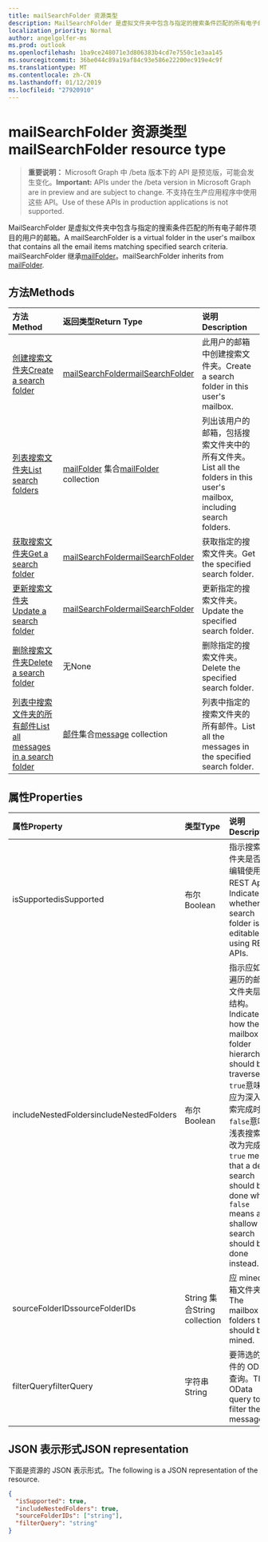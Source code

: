 ```yaml
---
title: mailSearchFolder 资源类型
description: MailSearchFolder 是虚拟文件夹中包含与指定的搜索条件匹配的所有电子邮件项目的用户的邮箱。 mailSearchFolder 继承 mailFolder。
localization_priority: Normal
author: angelgolfer-ms
ms.prod: outlook
ms.openlocfilehash: 1ba9ce248071e3d806383b4cd7e7550c1e3aa145
ms.sourcegitcommit: 36be044c89a19af84c93e586e22200ec919e4c9f
ms.translationtype: MT
ms.contentlocale: zh-CN
ms.lasthandoff: 01/12/2019
ms.locfileid: "27920910"
---
```

# <a name="mailsearchfolder-resource-type"></a><span data-ttu-id="93c03-104">mailSearchFolder 资源类型</span><span class="sxs-lookup"><span data-stu-id="93c03-104">mailSearchFolder resource type</span></span>

> <span data-ttu-id="93c03-105">**重要说明：** Microsoft Graph 中 /beta 版本下的 API 是预览版，可能会发生变化。</span><span class="sxs-lookup"><span data-stu-id="93c03-105">**Important:** APIs under the /beta version in Microsoft Graph are in preview and are subject to change.</span></span> <span data-ttu-id="93c03-106">不支持在生产应用程序中使用这些 API。</span><span class="sxs-lookup"><span data-stu-id="93c03-106">Use of these APIs in production applications is not supported.</span></span>

<span data-ttu-id="93c03-107">MailSearchFolder 是虚拟文件夹中包含与指定的搜索条件匹配的所有电子邮件项目的用户的邮箱。</span><span class="sxs-lookup"><span data-stu-id="93c03-107">A mailSearchFolder is a virtual folder in the user's mailbox that contains all the email items matching specified search criteria.</span></span> <span data-ttu-id="93c03-108">mailSearchFolder 继承[mailFolder](mailfolder.md)。</span><span class="sxs-lookup"><span data-stu-id="93c03-108">mailSearchFolder inherits from [mailFolder](mailfolder.md).</span></span>

## <a name="methods"></a><span data-ttu-id="93c03-109">方法</span><span class="sxs-lookup"><span data-stu-id="93c03-109">Methods</span></span>

| <span data-ttu-id="93c03-110">方法</span><span class="sxs-lookup"><span data-stu-id="93c03-110">Method</span></span> | <span data-ttu-id="93c03-111">返回类型</span><span class="sxs-lookup"><span data-stu-id="93c03-111">Return Type</span></span>  | <span data-ttu-id="93c03-112">说明</span><span class="sxs-lookup"><span data-stu-id="93c03-112">Description</span></span> |
|:---------------|:--------|:----------|
| [<span data-ttu-id="93c03-113">创建搜索文件夹</span><span class="sxs-lookup"><span data-stu-id="93c03-113">Create a search folder</span></span>](../api/mailsearchfolder-post.md) | [<span data-ttu-id="93c03-114">mailSearchFolder</span><span class="sxs-lookup"><span data-stu-id="93c03-114">mailSearchFolder</span></span>](mailsearchfolder.md) | <span data-ttu-id="93c03-115">此用户的邮箱中创建搜索文件夹。</span><span class="sxs-lookup"><span data-stu-id="93c03-115">Create a search folder in this user's mailbox.</span></span> |
| [<span data-ttu-id="93c03-116">列表搜索文件夹</span><span class="sxs-lookup"><span data-stu-id="93c03-116">List search folders</span></span>](../api/mailfolder-list-childfolders.md) | <span data-ttu-id="93c03-117">[mailFolder](mailfolder.md) 集合</span><span class="sxs-lookup"><span data-stu-id="93c03-117">[mailFolder](mailfolder.md) collection</span></span> | <span data-ttu-id="93c03-118">列出该用户的邮箱，包括搜索文件夹中的所有文件夹。</span><span class="sxs-lookup"><span data-stu-id="93c03-118">List all the folders in this user's mailbox, including search folders.</span></span> |
| [<span data-ttu-id="93c03-119">获取搜索文件夹</span><span class="sxs-lookup"><span data-stu-id="93c03-119">Get a search folder</span></span>](../api/mailfolder-get.md) | [<span data-ttu-id="93c03-120">mailSearchFolder</span><span class="sxs-lookup"><span data-stu-id="93c03-120">mailSearchFolder</span></span>](mailsearchfolder.md) | <span data-ttu-id="93c03-121">获取指定的搜索文件夹。</span><span class="sxs-lookup"><span data-stu-id="93c03-121">Get the specified search folder.</span></span> |
| [<span data-ttu-id="93c03-122">更新搜索文件夹</span><span class="sxs-lookup"><span data-stu-id="93c03-122">Update a search folder</span></span>](../api/mailsearchfolder-update.md) | [<span data-ttu-id="93c03-123">mailSearchFolder</span><span class="sxs-lookup"><span data-stu-id="93c03-123">mailSearchFolder</span></span>](mailsearchfolder.md) | <span data-ttu-id="93c03-124">更新指定的搜索文件夹。</span><span class="sxs-lookup"><span data-stu-id="93c03-124">Update the specified search folder.</span></span> |
| [<span data-ttu-id="93c03-125">删除搜索文件夹</span><span class="sxs-lookup"><span data-stu-id="93c03-125">Delete a search folder</span></span>](../api/mailfolder-delete.md) | <span data-ttu-id="93c03-126">无</span><span class="sxs-lookup"><span data-stu-id="93c03-126">None</span></span> | <span data-ttu-id="93c03-127">删除指定的搜索文件夹。</span><span class="sxs-lookup"><span data-stu-id="93c03-127">Delete the specified search folder.</span></span> |
| [<span data-ttu-id="93c03-128">列表中搜索文件夹的所有邮件</span><span class="sxs-lookup"><span data-stu-id="93c03-128">List all messages in a search folder</span></span>](../api/mailfolder-list-messages.md) | <span data-ttu-id="93c03-129">[邮件](message.md)集合</span><span class="sxs-lookup"><span data-stu-id="93c03-129">[message](message.md) collection</span></span> | <span data-ttu-id="93c03-130">列表中指定的搜索文件夹的所有邮件。</span><span class="sxs-lookup"><span data-stu-id="93c03-130">List all the messages in the specified search folder.</span></span> |

## <a name="properties"></a><span data-ttu-id="93c03-131">属性</span><span class="sxs-lookup"><span data-stu-id="93c03-131">Properties</span></span>

| <span data-ttu-id="93c03-132">属性</span><span class="sxs-lookup"><span data-stu-id="93c03-132">Property</span></span> | <span data-ttu-id="93c03-133">类型</span><span class="sxs-lookup"><span data-stu-id="93c03-133">Type</span></span> | <span data-ttu-id="93c03-134">说明</span><span class="sxs-lookup"><span data-stu-id="93c03-134">Description</span></span> |
|:---------------|:--------|:----------|
| <span data-ttu-id="93c03-135">isSupported</span><span class="sxs-lookup"><span data-stu-id="93c03-135">isSupported</span></span> | <span data-ttu-id="93c03-136">布尔</span><span class="sxs-lookup"><span data-stu-id="93c03-136">Boolean</span></span> | <span data-ttu-id="93c03-137">指示搜索文件夹是否可编辑使用 REST Api。</span><span class="sxs-lookup"><span data-stu-id="93c03-137">Indicates whether a search folder is editable using REST APIs.</span></span> |
| <span data-ttu-id="93c03-138">includeNestedFolders</span><span class="sxs-lookup"><span data-stu-id="93c03-138">includeNestedFolders</span></span> | <span data-ttu-id="93c03-139">布尔</span><span class="sxs-lookup"><span data-stu-id="93c03-139">Boolean</span></span> | <span data-ttu-id="93c03-140">指示应如何遍历的邮箱文件夹层次结构。</span><span class="sxs-lookup"><span data-stu-id="93c03-140">Indicates how the mailbox folder hierarchy should be traversed.</span></span> <span data-ttu-id="93c03-141">`true`意味着应为深入搜索完成时`false`意味着浅表搜索应改为完成。</span><span class="sxs-lookup"><span data-stu-id="93c03-141">`true` means that a deep search should be done while `false` means a shallow search should be done instead.</span></span> |
| <span data-ttu-id="93c03-142">sourceFolderIDs</span><span class="sxs-lookup"><span data-stu-id="93c03-142">sourceFolderIDs</span></span> | <span data-ttu-id="93c03-143">String 集合</span><span class="sxs-lookup"><span data-stu-id="93c03-143">String collection</span></span> | <span data-ttu-id="93c03-144">应 mined 邮箱文件夹。</span><span class="sxs-lookup"><span data-stu-id="93c03-144">The mailbox folders that should be mined.</span></span> |
| <span data-ttu-id="93c03-145">filterQuery</span><span class="sxs-lookup"><span data-stu-id="93c03-145">filterQuery</span></span> | <span data-ttu-id="93c03-146">字符串</span><span class="sxs-lookup"><span data-stu-id="93c03-146">String</span></span> | <span data-ttu-id="93c03-147">要筛选的邮件的 OData 查询。</span><span class="sxs-lookup"><span data-stu-id="93c03-147">The OData query to filter the messages.</span></span> |

## <a name="json-representation"></a><span data-ttu-id="93c03-148">JSON 表示形式</span><span class="sxs-lookup"><span data-stu-id="93c03-148">JSON representation</span></span>

<span data-ttu-id="93c03-149">下面是资源的 JSON 表示形式。</span><span class="sxs-lookup"><span data-stu-id="93c03-149">The following is a JSON representation of the resource.</span></span>

<!-- {
  "blockType": "resource",
  "@odata.type": "microsoft.graph.mailSearchFolder"
}-->

```json
{
  "isSupported": true,
  "includeNestedFolders": true,
  "sourceFolderIDs": ["string"],
  "filterQuery": "string"
}

```

<!-- uuid: 8fcb5dbc-d5aa-4681-8e31-b001d5168d79
2018-01-23 14:57:30 UTC -->
<!-- {
  "type": "#page.annotation",
  "description": "mailSearchFolder resource",
  "keywords": "",
  "section": "documentation",
  "tocPath": ""
}-->
